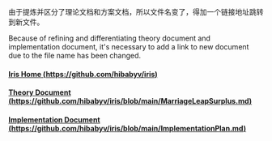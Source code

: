 
由于提炼并区分了理论文档和方案文档，所以文件名变了，得加一个链接地址跳转到新文件。

Because of refining and differentiating theory document and implementation document, it's necessary to add a link to new document due to the file name has been changed.

#### [Iris Home (https://github.com/hibabyv/iris)](https://github.com/hibabyv/iris)
#### [Theory Document (https://github.com/hibabyv/iris/blob/main/MarriageLeapSurplus.md)](https://github.com/hibabyv/iris/blob/main/MarriageLeapSurplus.md)
#### [Implementation Document (https://github.com/hibabyv/iris/blob/main/ImplementationPlan.md)](https://github.com/hibabyv/iris/blob/main/ImplementationPlan.md)